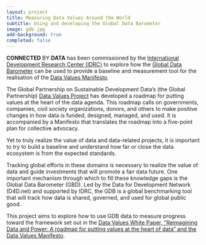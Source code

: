 ```yaml
---
layout: project
title: Measuring Data Values Around the World
subtitle: Using and developing the Global Data Barometer
image: gdb.jpg
add-background: true
completed: false
---
```


**CONNECTED** BY **DATA** has been commissioned by the [International Development Research Center (IDRC)](https://idrc.ca) to explore how the [Global Data Barometer](https://globaldatabarometer.org) can be used to provide a baseline and measurement tool for the realisation of the [Data Values Manifesto](https://www.data4sdgs.org/datavaluesproject). 

<!--more-->

The Global Partnership on Sustainable Development Data’s (the Global Partnership) [Data Values Project](https://www.data4sdgs.org/datavaluesproject) has developed a roadmap for putting values at the heart of the data agenda. This roadmap calls on governments, companies, civil society organizations, donors, and others to make positive changes in how data is funded, designed, managed, and used. It is accompanied by a Manifesto that translates the roadmap into a five-point plan for collective advocacy. 

Yet to truly realize the value of data and data-related projects, it is important to try to build a baseline and understand how far or close the data ecosystem is from the expected standards.

Tracking global efforts in these domains is necessary to realize the value of data and guide investments that will promote a fair data future. One important mechanism through which to fill these knowledge gaps is the Global Data Barometer (GBD). Led by the Data for Development Network (D4D.net) and supported by IDRC, the GDB is a global benchmarking tool that will track how data is shared, governed, and used for global public good. 

This project aims to explore how to use GDB data to measure progress toward the framework set out in the [Data Values White Paper, “Reimagining Data and Power: A roadmap for putting values at the heart of data” and the Data Values Manifesto](https://www.data4sdgs.org/reimagining-data-and-power-roadmap-putting-values-heart-data).


